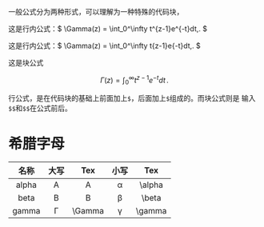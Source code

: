 一般公式分为两种形式，可以理解为一种特殊的代码块，

这是行内公式：$ \Gamma(z) = \int_0^\infty t^{z-1}e^{-t}dt\,. $

这是行内公式：$ \Gamma(z) = \int_0^\infty t{z-1}e{-t}dt,. $

这是块公式

$$\Gamma(z) = \int_0^\infty t^{z-1}e^{-t}dt\,.$$

行公式，是在代码块的基础上前面加上`$`，后面加上`$`组成的。而块公式则是 输入`$$`和`$$`在公式前后。

# 希腊字母

| 名称  | 大写 |  Tex   | 小写 |  Tex   |
|:-----:|:----:|:------:|:----:|:------:|
| alpha |  A   |   A    |  α   | \alpha |
| beta  |  B   |   B    |  β   | \beta  |
| gamma |  Γ   | \Gamma |  γ   | \gamma |
